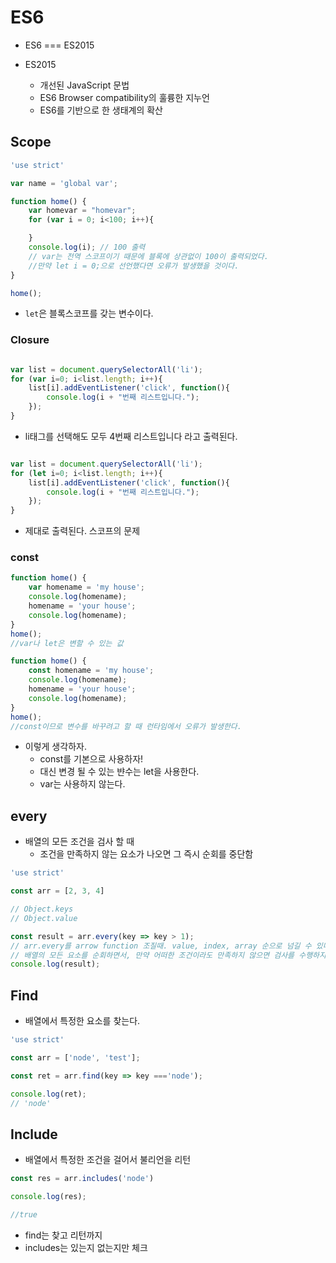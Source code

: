# ES6

- ES6 === ES2015

- ES2015
    - 개선된 JavaScript 문법
    - ES6 Browser compatibility의 훌륭한 지누언
    - ES6를 기반으로 한 생태계의 확산
    
## Scope

```js
'use strict'

var name = 'global var';

function home() {
    var homevar = "homevar";
    for (var i = 0; i<100; i++){

    }
    console.log(i); // 100 출력
    // var는 전역 스코프이기 때문에 블록에 상관없이 100이 출력되었다.
    //만약 let i = 0;으로 선언했다면 오류가 발생했을 것이다.
}

home();
```

- `let`은 블록스코프를 갖는 변수이다.

### Closure
```js

var list = document.querySelectorAll('li');
for (var i=0; i<list.length; i++){
    list[i].addEventListener('click', function(){
        console.log(i + "번째 리스트입니다.");
    });
}
```

- li태그를 선택해도 모두 4번째 리스트입니다 라고 출력된다.

```js

var list = document.querySelectorAll('li');
for (let i=0; i<list.length; i++){
    list[i].addEventListener('click', function(){
        console.log(i + "번째 리스트입니다.");
    });
}
```

- 제대로 출력된다. 스코프의 문제

### const

```js
function home() {
    var homename = 'my house';
    console.log(homename);
    homename = 'your house';
    console.log(homename);
}
home();
//var나 let은 변할 수 있는 값
```


```js
function home() {
    const homename = 'my house';
    console.log(homename);
    homename = 'your house';
    console.log(homename);
}
home();
//const이므로 변수를 바꾸려고 할 때 런타임에서 오류가 발생한다.
```

- 이렇게 생각하자.
    - const를 기본으로 사용하자!
    - 대신 변경 될 수 있는 뱐수는 let을 사용한다.
    - var는 사용하지 않는다.
    
## every

- 배열의 모든 조건을 검사 할 때
    - 조건을 만족하지 않는 요소가 나오면 그 즉시 순회를 중단함
    
```js
'use strict'

const arr = [2, 3, 4]

// Object.keys
// Object.value

const result = arr.every(key => key > 1);
// arr.every를 arrow function 조질때. value, index, array 순으로 넘길 수 있다.
// 배열의 모든 요소를 순회하면서, 만약 어떠한 조건이라도 만족하지 않으면 검사를 수행하지 않고 리턴한다 (boolean)
console.log(result);
```

## Find
- 배열에서 특정한 요소를 찾는다.

```js
'use strict'

const arr = ['node', 'test'];

const ret = arr.find(key => key ==='node');

console.log(ret);
// 'node'
```

## Include
- 배열에서 특정한 조건을 걸어서 불리언을 리턴

```js
const res = arr.includes('node')

console.log(res);

//true
```

- find는 찾고 리턴까지
- includes는 있는지 없는지만 체크


